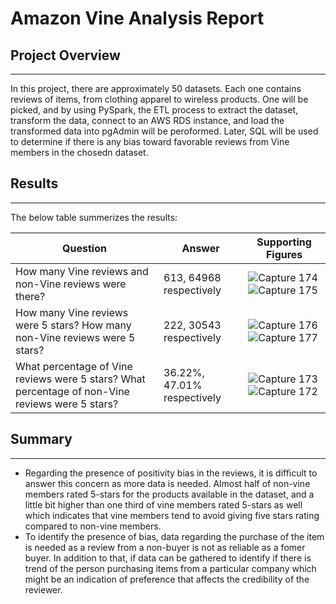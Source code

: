 # Amazon Vine Analysis Report

## Project Overview
---

In this project, there are approximately 50 datasets. Each one contains reviews of items, from clothing apparel to wireless products. One will be picked, and by using PySpark, the ETL process to extract the dataset, transform the data, connect to an AWS RDS instance, and load the transformed data into pgAdmin will be peroformed. Later, SQL will be used to determine if there is any bias toward favorable reviews from Vine members in the chosedn dataset.

## Results
--- 

The below table summerizes the results:

|Question|Answer|Supporting Figures|
|--------|------|-----------------|
|How many Vine reviews and non-Vine reviews were there?|613, 64968 respectively|![Capture 174](https://user-images.githubusercontent.com/59425631/137658128-9ea0cb3f-ee9a-4c38-a992-ae03852136de.PNG) ![Capture 175](https://user-images.githubusercontent.com/59425631/137658145-6f67cbae-e258-47fd-bee7-b577f2cfe6dc.PNG)|
|How many Vine reviews were 5 stars? How many non-Vine reviews were 5 stars?|222, 30543 respectively|![Capture 176](https://user-images.githubusercontent.com/59425631/137658382-7145191c-ab68-4b6b-9c6e-58687c7930d6.PNG)![Capture 177](https://user-images.githubusercontent.com/59425631/137658393-edb9e294-aa25-4171-9f74-6fe235b86a55.PNG)|
|What percentage of Vine reviews were 5 stars? What percentage of non-Vine reviews were 5 stars?|36.22%, 47.01% respectively|![Capture 173](https://user-images.githubusercontent.com/59425631/137658583-70d72eed-5235-4bc8-9efd-8a284a19c673.PNG)![Capture 172](https://user-images.githubusercontent.com/59425631/137658608-6c0ac88b-a02b-49ad-9407-ba4138ca01c9.PNG)|

## Summary
---

- Regarding the presence of positivity bias in the reviews, it is difficult to answer this concern as more data is needed. Almost half of non-vine members rated 5-stars for the products available in the dataset, and a little bit higher than one third of vine members rated 5-stars as well which indicates that vine members tend to avoid giving five stars rating compared to non-vine members. 
- To identify the presence of bias, data regarding the purchase of the item is needed as a review from a non-buyer is not as reliable as a fomer buyer. In addition to that, if data can be gathered to identify if there is trend of the person purchasing items from a particular company which might be an indication of preference that affects the credibility of the reviewer. 
